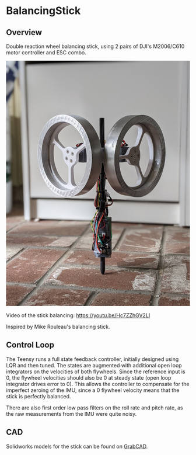 
# BalancingStick

## Overview
Double reaction wheel balancing stick, using 2 pairs of DJI's M2006/C610 motor controller and ESC combo. 

![It balances!](imgs/balancing_lower_res.jpg?raw=true)

Video of the stick balancing: https://youtu.be/Hc7ZZhGV2LI

Inspired by Mike Rouleau's balancing stick.

## Control Loop

The Teensy runs a full state feedback controller, initially designed using LQR and then tuned. The states are augmented with additional open loop integrators on the velocities of both flywheels. Since the reference input is 0, the flywheel velocities should also be 0 at steady state (open loop integrator drives error to 0). This allows the controller to compensate for the imperfect zeroing of the IMU, since a 0 flywheel velocity means that the stick is perfectly balanced.

There are also first order low pass filters on the roll rate and pitch rate, as the raw measurements from the IMU were quite noisy. 

## CAD

Solidworks models for the stick can be found on [GrabCAD](https://grabcad.com/library/self-balancing-stick-2). 